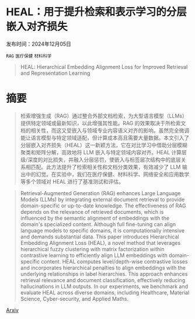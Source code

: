 # HEAL：用于提升检索和表示学习的分层嵌入对齐损失

发布时间：2024年12月05日

`RAG` `医疗保健` `材料科学`

> HEAL: Hierarchical Embedding Alignment Loss for Improved Retrieval and Representation Learning

# 摘要

> 检索增强生成（RAG）通过整合外部文档检索，为大型语言模型（LLMs）提供特定领域或最新知识，以此增强其性能。RAG 的效果取决于所检索文档的相关性，而这又受嵌入与领域专业内容语义对齐的影响。虽然完全微调能让语言模型与特定领域适配，但计算成本高且需要大量数据。本文引入了分层嵌入对齐损失（HEAL）这一新颖方法，它在对比学习中借助分层模糊聚类和矩阵分解，高效地将 LLM 嵌入与特定领域内容对齐。HEAL 计算层级/深度的对比损失，并融入分层惩罚，使嵌入与标签层次结构中的底层关系相匹配。此方法提升了检索相关性和文档分类效果，有效减少了 LLM 输出中的幻觉。在实验中，我们在医疗保健、材料科学、网络安全和应用数学等多个领域对 HEAL 进行了基准测试和评估。

> Retrieval-Augmented Generation (RAG) enhances Large Language Models (LLMs) by integrating external document retrieval to provide domain-specific or up-to-date knowledge. The effectiveness of RAG depends on the relevance of retrieved documents, which is influenced by the semantic alignment of embeddings with the domain's specialized content. Although full fine-tuning can align language models to specific domains, it is computationally intensive and demands substantial data. This paper introduces Hierarchical Embedding Alignment Loss (HEAL), a novel method that leverages hierarchical fuzzy clustering with matrix factorization within contrastive learning to efficiently align LLM embeddings with domain-specific content. HEAL computes level/depth-wise contrastive losses and incorporates hierarchical penalties to align embeddings with the underlying relationships in label hierarchies. This approach enhances retrieval relevance and document classification, effectively reducing hallucinations in LLM outputs. In our experiments, we benchmark and evaluate HEAL across diverse domains, including Healthcare, Material Science, Cyber-security, and Applied Maths.

[Arxiv](https://arxiv.org/abs/2412.04661)